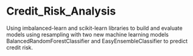 # Credit_Risk_Analysis
Using imbalanced-learn and scikit-learn libraries to build and evaluate models using resampling with two new machine learning models BalancedRandomForestClassifier and EasyEnsembleClassifier to predict credit risk.
